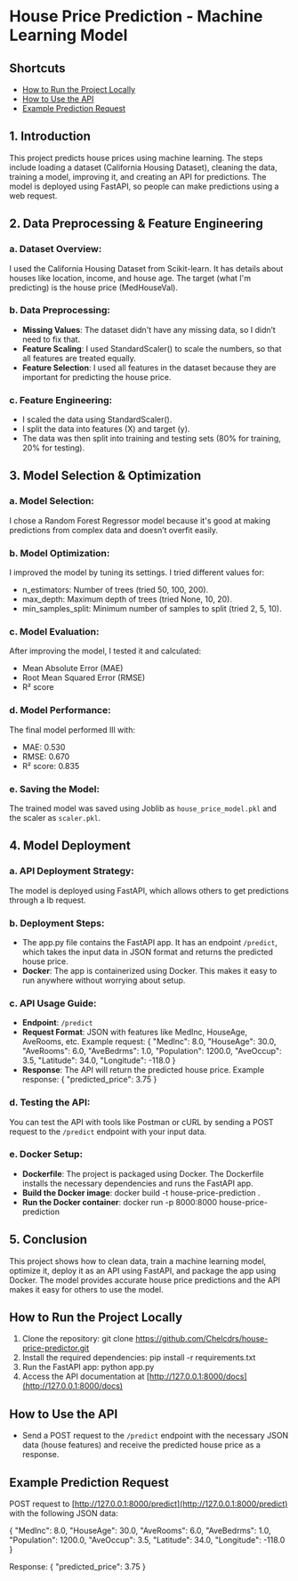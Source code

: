 # House Price Prediction - Machine Learning Model

## Shortcuts
- [How to Run the Project Locally](#how-to-run-the-project-locally)
- [How to Use the API](#how-to-use-the-api)
- [Example Prediction Request](#example-prediction-request)

## 1. Introduction
This project predicts house prices using machine learning. The steps include loading a dataset (California Housing Dataset), cleaning the data, training a model, improving it, and creating an API for predictions. The model is deployed using FastAPI, so people can make predictions using a web request.

## 2. Data Preprocessing & Feature Engineering

### a. Dataset Overview:
I used the California Housing Dataset from Scikit-learn. It has details about houses like location, income, and house age.
The target (what I'm predicting) is the house price (MedHouseVal).

### b. Data Preprocessing:
- **Missing Values**: The dataset didn't have any missing data, so I didn’t need to fix that.
- **Feature Scaling**: I used StandardScaler() to scale the numbers, so that all features are treated equally.
- **Feature Selection**: I used all features in the dataset because they are important for predicting the house price.

### c. Feature Engineering:
- I scaled the data using StandardScaler().
- I split the data into features (X) and target (y).
- The data was then split into training and testing sets (80% for training, 20% for testing).

## 3. Model Selection & Optimization

### a. Model Selection:
I chose a Random Forest Regressor model because it's good at making predictions from complex data and doesn’t overfit easily.

### b. Model Optimization:
I improved the model by tuning its settings. I tried different values for:
- n_estimators: Number of trees (tried 50, 100, 200).
- max_depth: Maximum depth of trees (tried None, 10, 20).
- min_samples_split: Minimum number of samples to split (tried 2, 5, 10).

### c. Model Evaluation:
After improving the model, I tested it and calculated:
- Mean Absolute Error (MAE)
- Root Mean Squared Error (RMSE)
- R² score

### d. Model Performance:
The final model performed Ill with:
- MAE: 0.530
- RMSE: 0.670
- R² score: 0.835

### e. Saving the Model:
The trained model was saved using Joblib as `house_price_model.pkl` and the scaler as `scaler.pkl`.

## 4. Model Deployment

### a. API Deployment Strategy:
The model is deployed using FastAPI, which allows others to get predictions through a Ib request.

### b. Deployment Steps:
- The app.py file contains the FastAPI app. It has an endpoint `/predict`, which takes the input data in JSON format and returns the predicted house price.
- **Docker**: The app is containerized using Docker. This makes it easy to run anywhere without worrying about setup.

### c. API Usage Guide:
- **Endpoint**: `/predict`
- **Request Format**: JSON with features like MedInc, HouseAge, AveRooms, etc. Example request:
  {
    "MedInc": 8.0,
    "HouseAge": 30.0,
    "AveRooms": 6.0,
    "AveBedrms": 1.0,
    "Population": 1200.0,
    "AveOccup": 3.5,
    "Latitude": 34.0,
    "Longitude": -118.0
  }
- **Response**: The API will return the predicted house price. Example response:
  {
      "predicted_price": 3.75
  }

### d. Testing the API:
You can test the API with tools like Postman or cURL by sending a POST request to the `/predict` endpoint with your input data.

### e. Docker Setup:
- **Dockerfile**: The project is packaged using Docker. The Dockerfile installs the necessary dependencies and runs the FastAPI app.
- **Build the Docker image**: docker build -t house-price-prediction .
- **Run the Docker container**: docker run -p 8000:8000 house-price-prediction

## 5. Conclusion
This project shows how to clean data, train a machine learning model, optimize it, deploy it as an API using FastAPI, and package the app using Docker. The model provides accurate house price predictions and the API makes it easy for others to use the model.

## How to Run the Project Locally
1. Clone the repository:
   git clone https://github.com/Chelcdrs/house-price-predictor.git
2. Install the required dependencies:
   pip install -r requirements.txt
3. Run the FastAPI app:
   python app.py
4. Access the API documentation at [http://127.0.0.1:8000/docs](http://127.0.0.1:8000/docs)

## How to Use the API
- Send a POST request to the `/predict` endpoint with the necessary JSON data (house features) and receive the predicted house price as a response.

## Example Prediction Request
POST request to [http://127.0.0.1:8000/predict](http://127.0.0.1:8000/predict) with the following JSON data:

{
  "MedInc": 8.0,
  "HouseAge": 30.0,
  "AveRooms": 6.0,
  "AveBedrms": 1.0,
  "Population": 1200.0,
  "AveOccup": 3.5,
  "Latitude": 34.0,
  "Longitude": -118.0
}

Response:
{
    "predicted_price": 3.75
}
